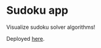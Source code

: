 # Sudoku app

Visualize sudoku solver algorithms!

Deployed [here](https://sudoku-gh.netlify.app/).

